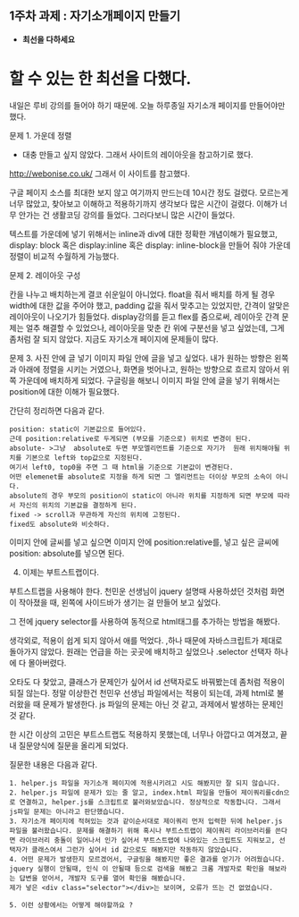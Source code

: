 ## 1주차 과제 : 자기소개페이지 만들기

- **최선을 다하세요**

# 할 수 있는 한 최선을 다했다.
 내일은 루비 강의를 들어야 하기 때문에. 오늘 하루종일 자기소개 페이지를 만들어야만 했다.

 문제 1. 가운데 정렬
 
 - 대충 만들고 싶지 않았다. 그래서 사이트의 레이아웃을 참고하기로 했다.

http://webonise.co.uk/ 
그래서 이 사이트를 참고했다.

구글 페이지 소스를 최대한 보지 않고 여기까지 만드는데 10시간 정도 걸렸다. 모르는게 너무 많았고, 찾아보고 이해하고 적용하기까지 생각보다 많은 시간이 걸렸다. 이해가 너무 안가는 건 생활코딩 강의를 들었다. 그러다보니 많은 시간이 들었다. 

텍스트를 가운데에 넣기 위해서는 inline과 div에 대한 정확한 개념이해가 필요했고, display: block 혹은 display:inline 혹은 display: inline-block을 만들어 줘야 가운데 정렬이 비교적 수월하게 가능했다.

문제 2. 레이아웃 구성

칸을 나누고 배치하는게 결코 쉬운일이 아니었다.
float을 줘서 배치를 하게 될 경우 width에 대한 값을 주어야 했고, padding 값을 줘서 맞추고는 있었지만, 간격이 알맞은 레이아웃이 나오기가 힘들었다.
 display강의를 듣고 flex를 줌으로써, 레이아웃 간격 문제는 얼추 해결할 수 있었으나, 레이아웃을 맞춘 칸 위에 구분선을 넣고 싶었는데, 그게 좀처럼 잘 되지 않았다. 지금도 자기소개 페이지에 문제들이 많다. 
 
 문제 3. 사진 안에 글 넣기
 이미지 파일 안에 글을 넣고 싶었다. 내가 원하는 방향은 왼쪽과 아래에 정렬을 시키는 거였으나, 화면을 벗어나고, 원하는 방향으로 흐르지 않아서 위쪽 가운데에 배치하게 되었다.
구글링을 해보니 이미지 파일 안에 글을 넣기 위해서는 position에 대한 이해가 필요했다.

간단히 정리하면 다음과 같다.
```
position: static이 기본값으로 들어있다.
근데 position:relative로 두게되면 (부모를 기준으로) 위치로 변경이 된다.
absolute- >그냥  absolute로 두면 부모엘리먼트를 기준으로 자기가  원래 위치해야될 위치를 기본으로 left와 top값으로 지정된다. 
여기서 left0, top0을 주면 그 때 html을 기준으로 기본값이 변경된다.
어떤 elemenet를 absolute로 지정을 하게 되면 그 엘리먼트는 더이상 부모의 소속이 아니다.
absolute의 경우 부모의 position이 static이 아니라 위치를 지정하게 되면 부모에 따라서 자신의 위치의 기본값을 결정하게 된다.
fixed -> scroll과 무관하게 자신의 위치에 고정된다.
fixed도 absolute와 비슷하다.
```

이미지 안에 글씨를 넣고 싶으면 이미지 안에 position:relative를, 넣고 싶은 글씨에 position: absolute를 넣으면 된다.

4. 이제는 부트스트랩이다.

부트스트랩을 사용해야 한다. 천민운 선생님이 jquery 설명때 사용하셨던 것처럼 화면이 작아졌을 때, 왼쪽에 사이드바가 생기는 걸 만들어 보고 싶었다.

그 전에 jquery selector를 사용하여 동적으로 html태그를 추가하는 방법을 해봤다.

생각외로, 적용이 쉽게 되지 않아서 애를 먹었다. ,하나 때문에 자바스크립트가 제대로 돌아가지 않았다. 원래는 언급을 하는 곳곳에 배치하고 싶었으나 .selector 선택자 하나에 다 몰아버렸다.

오타도 다 찾았고, 클래스가 문제인가 싶어서 id 선택자로도 바꿔봤는데 좀처럼 적용이 되질 않는다. 정말 이상한건 천민우 선생님 파일에서는 적용이 되는데, 과제 html로 불러왔을 때 문제가 발생한다. js 파일의 문제는 아닌 것 같고, 과제에서 발생하는 문제인 것 같다.

한 시간 이상의 고민은 부트스트랩도 적용하지 못했는데, 너무나 아깝다고 여겨졌고, 끝내 질문양식에 질문을 올리게 되었다. 

질문한 내용은 다음과 같다.
```
1. helper.js 파일을 자기소개 페이지에 적용시키려고 시도 해봤지만 잘 되지 않습니다.
2. helper.js 파일에 문제가 있는 줄 알고, index.html 파일을 만들어 제이쿼리를cdn으로 연결하고, helper.js를 스크립트로 불러와보았습니다. 정상적으로 작동합니다. 그래서 js파일 문제는 아니라고 판단했습니다. 
3. 자기소개 페이지에 적혀있는 것과 같이순서대로 제이쿼리 먼저 입력한 뒤에 helper.js 파일을 불러왔습니다. 문제를 해결하기 위해 혹시나 부트스트랩이 제이쿼리 라이브러리를 쓴다면 라이브러리 충돌이 일어나서 인가 싶어서 부트스트랩에 나와있는 스크립트도 지워보고, 선택자가 클래스여서 그런가 싶어서 id 값으로도 해봤지만 작동하지 않았습니다.
4. 어떤 문제가 발생한지 모르겠어서, 구글링을 해봤지만 좋은 결과를 얻기가 어려웠습니다. jquery 실행이 안될때, 인식 이 안될때 등으로 검색을 해봤고 크롬 개발자로 확인을 해보라는 답변을 얻어서, 개발자 도구를 열어 확인을 해봤습니다.
제가 넣은 <div class="selector"></div>는 보이며, 오류가 뜨는 건 없었습니다. 

5. 이런 상황에서는 어떻게 해야할까요 ?
```


